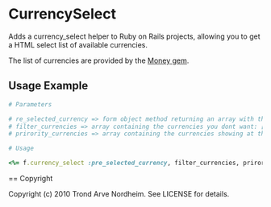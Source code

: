 # CurrencySelect

Adds a currency_select helper to Ruby on Rails projects, allowing you to get a HTML select list of available currencies.

The list of currencies are provided by the [Money gem](http://money.rubyforge.org/).

## Usage Example

```ruby
# Parameters

# re_selected_currency => form object method returning an array with the pre_selected_corrency: ['usd']
# filter_currencies => array containing the currencies you dont want: ['btn']
# prirority_currencies => array containing the currencies showing at the top: ['']
```

```ruby
# Usage

<%= f.currency_select :pre_selected_currency, filter_currencies, prirority_currencies, hash_options, hash_html_options %>
```

== Copyright

Copyright (c) 2010 Trond Arve Nordheim. See LICENSE for details.
